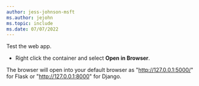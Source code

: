 ```yaml
---
author: jess-johnson-msft
ms.author: jejohn
ms.topic: include
ms.date: 07/07/2022
---
```


Test the web app.

* Right click the container and select **Open in Browser**.

The browser will open into your default browser as "http://127.0.0.1:5000/" for Flask or "http://127.0.0.1:8000" for Django.

